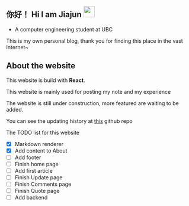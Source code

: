 ## 你好！ Hi I am Jiajun <img src="https://github.com/Light-City/Light-City/blob/main/wave.gif?raw=true" width="30px">

- A computer engineering student at UBC

This is my own personal blog, thank you for finding this place in the vast Internet~

## About the website

This website is build with **React**.

This website is mainly used for posting my note and my experience

The website is still under construction, more featured are waiting to be added.

You can see the updating history at [this](https://github.com/Jiajun-Huang/my-web) github repo

The TODO list for this website

- [x] Markdown renderer
- [x] Add content to About
- [ ] Add footer
- [ ] Finish home page
- [ ] Add first article
- [ ] Finish Update page
- [ ] Finish Comments page
- [ ] Finish Quote page
- [ ] Add backend
